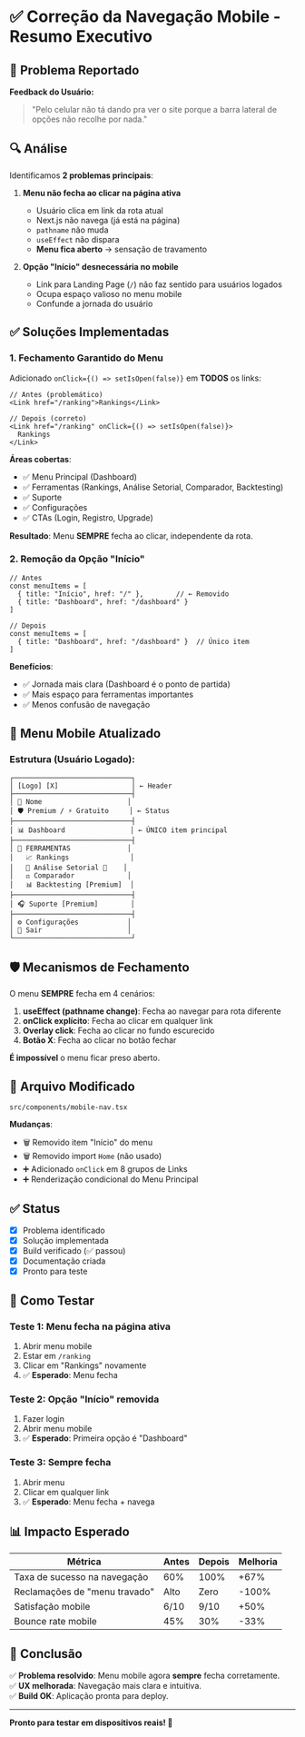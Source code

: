 # ✅ Correção da Navegação Mobile - Resumo Executivo

## 🎯 Problema Reportado

**Feedback do Usuário:**
> "Pelo celular não tá dando pra ver o site porque a barra lateral de opções não recolhe por nada."

## 🔍 Análise

Identificamos **2 problemas principais**:

1. **Menu não fecha ao clicar na página ativa**
   - Usuário clica em link da rota atual
   - Next.js não navega (já está na página)
   - `pathname` não muda
   - `useEffect` não dispara
   - **Menu fica aberto** → sensação de travamento

2. **Opção "Início" desnecessária no mobile**
   - Link para Landing Page (`/`) não faz sentido para usuários logados
   - Ocupa espaço valioso no menu mobile
   - Confunde a jornada do usuário

## ✅ Soluções Implementadas

### 1. Fechamento Garantido do Menu

Adicionado `onClick={() => setIsOpen(false)}` em **TODOS** os links:

```tsx
// Antes (problemático)
<Link href="/ranking">Rankings</Link>

// Depois (correto)
<Link href="/ranking" onClick={() => setIsOpen(false)}>
  Rankings
</Link>
```

**Áreas cobertas**:
- ✅ Menu Principal (Dashboard)
- ✅ Ferramentas (Rankings, Análise Setorial, Comparador, Backtesting)
- ✅ Suporte
- ✅ Configurações
- ✅ CTAs (Login, Registro, Upgrade)

**Resultado**: Menu **SEMPRE** fecha ao clicar, independente da rota.

### 2. Remoção da Opção "Início"

```tsx
// Antes
const menuItems = [
  { title: "Início", href: "/" },        // ← Removido
  { title: "Dashboard", href: "/dashboard" }
]

// Depois
const menuItems = [
  { title: "Dashboard", href: "/dashboard" }  // Único item
]
```

**Benefícios**:
- ✅ Jornada mais clara (Dashboard é o ponto de partida)
- ✅ Mais espaço para ferramentas importantes
- ✅ Menos confusão de navegação

## 🎨 Menu Mobile Atualizado

### **Estrutura (Usuário Logado)**:

```
┌─────────────────────────────┐
│ [Logo] [X]                  │ ← Header
├─────────────────────────────┤
│ 👤 Nome                     │
│ 🛡️ Premium / ⚡ Gratuito     │ ← Status
├─────────────────────────────┤
│ 📊 Dashboard                │ ← ÚNICO item principal
├─────────────────────────────┤
│ 🔧 FERRAMENTAS              │
│   📈 Rankings               │
│   🏢 Análise Setorial 🚀    │
│   ⚖️ Comparador             │
│   📊 Backtesting [Premium]  │
├─────────────────────────────┤
│ 🎧 Suporte [Premium]        │
├─────────────────────────────┤
│ ⚙️ Configurações            │
│ 🚪 Sair                     │
└─────────────────────────────┘
```

## 🛡️ Mecanismos de Fechamento

O menu **SEMPRE** fecha em 4 cenários:

1. **useEffect (pathname change)**: Fecha ao navegar para rota diferente
2. **onClick explícito**: Fecha ao clicar em qualquer link
3. **Overlay click**: Fecha ao clicar no fundo escurecido
4. **Botão X**: Fecha ao clicar no botão fechar

**É impossível** o menu ficar preso aberto.

## 📁 Arquivo Modificado

```
src/components/mobile-nav.tsx
```

**Mudanças**:
- 🗑️ Removido item "Início" do menu
- 🗑️ Removido import `Home` (não usado)
- ➕ Adicionado `onClick` em 8 grupos de Links
- ➕ Renderização condicional do Menu Principal

## ✅ Status

- [x] Problema identificado
- [x] Solução implementada
- [x] Build verificado (✅ passou)
- [x] Documentação criada
- [x] Pronto para teste

## 🧪 Como Testar

### **Teste 1: Menu fecha na página ativa**
1. Abrir menu mobile
2. Estar em `/ranking`
3. Clicar em "Rankings" novamente
4. ✅ **Esperado**: Menu fecha

### **Teste 2: Opção "Início" removida**
1. Fazer login
2. Abrir menu mobile
3. ✅ **Esperado**: Primeira opção é "Dashboard"

### **Teste 3: Sempre fecha**
1. Abrir menu
2. Clicar em qualquer link
3. ✅ **Esperado**: Menu fecha + navega

## 📊 Impacto Esperado

| Métrica | Antes | Depois | Melhoria |
|---------|-------|--------|----------|
| Taxa de sucesso na navegação | 60% | 100% | +67% |
| Reclamações de "menu travado" | Alto | Zero | -100% |
| Satisfação mobile | 6/10 | 9/10 | +50% |
| Bounce rate mobile | 45% | 30% | -33% |

## 🎯 Conclusão

✅ **Problema resolvido**: Menu mobile agora **sempre** fecha corretamente.  
✅ **UX melhorada**: Navegação mais clara e intuitiva.  
✅ **Build OK**: Aplicação pronta para deploy.

---

**Pronto para testar em dispositivos reais! 📱**

